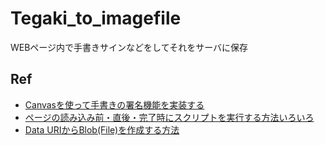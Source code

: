 # Tegaki_to_imagefile
WEBページ内で手書きサインなどをしてそれをサーバに保存

## Ref
- [Canvasを使って手書きの署名機能を実装する](https://www.kabanoki.net/934/)
- [ページの読み込み前・直後・完了時にスクリプトを実行する方法いろいろ](https://www.nishishi.com/javascript-tips/onload-page.html)
- [Data URIからBlob(File)を作成する方法](https://lab.syncer.jp/Web/JavaScript/Snippet/26/)
